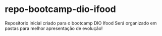 # repo-bootcamp-dio-ifood
Repositorio inicial criado para o bootcamp DIO Ifood
Será organizado em pastas para melhor apresentação de evolução!
